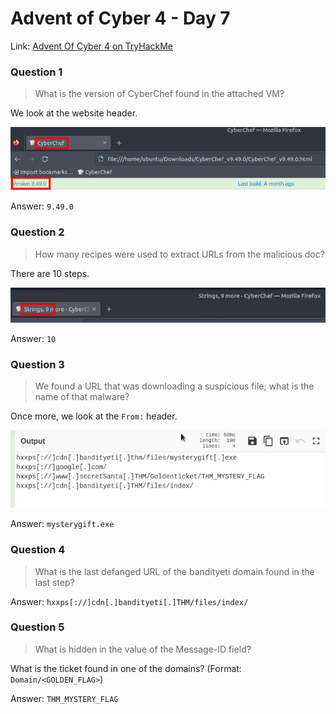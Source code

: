 # Advent of Cyber 4 - Day 7

Link: [Advent Of Cyber 4 on TryHackMe](https://tryhackme.com/room/adventofcyber4)

### Question 1

> What is the version of CyberChef found in the attached VM?

We look at the website header.

![](https://github.com/AtomicMaya/knowledge-base/blob/main/writeup_resources/aoc4/day7/1.png?raw=true)

Answer: `9.49.0`

### Question 2

> How many recipes were used to extract URLs from the malicious doc?

There are 10 steps.

![](https://github.com/AtomicMaya/knowledge-base/blob/main/writeup_resources/aoc4/day7/2.png?raw=true)

Answer: `10`

### Question 3

> We found a URL that was downloading a suspicious file; what is the name of that malware?

Once more, we look at the `From:` header.

![](https://github.com/AtomicMaya/knowledge-base/blob/main/writeup_resources/aoc4/day7/3.png?raw=true)

Answer: `mysterygift.exe`

### Question 4

> What is the last defanged URL of the bandityeti domain found in the last step?

Answer: `hxxps[://]cdn[.]bandityeti[.]THM/files/index/`

### Question 5

> What is hidden in the value of the Message-ID field?

What is the ticket found in one of the domains? (Format: `Domain/<GOLDEN_FLAG>`)

Answer: `THM_MYSTERY_FLAG`